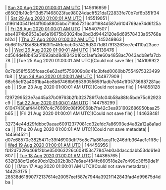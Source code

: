 | [Sun 30 Aug 2020 01:00:01 AM UTC]() | 145616859 | d6502fb19c6f13d571468023fae98024dacff521da122833fe70b7ef6b351f34 | 
| [Sat 29 Aug 2020 01:00:01 AM UTC]() | 145519051 | d1961405411e14ff60a8805bbc719b57216c3f1984d587a6104769ae74d6f25a | 
| [Fri 28 Aug 2020 01:00:01 AM UTC]() | 145407507 | abe4974b6953a3e6a19675b93024be0bd3d9442120e6d69578433a65768ab12d | 
| [Thu 27 Aug 2020 01:00:02 AM UTC]() | 145249863 | 6b661f5718d88b8163f1e451ebcb057426d307fd817913263ee7e4110a23aeeb | 
| [Wed 26 Aug 2020 01:00:01 AM UTC]() | 145139476 | cd564de18b45a51093abd8d8342b16cc1aefa3e60a4858ac7043adb8efa7cb78 | 
| [Tue 25 Aug 2020 01:00:01 AM UTC](Could not save file) | 145109922 | 8c7b658f5535fceac6e62adf5756009b8d41c3bfed0060bb7554975323499fb8 | 
| [Mon 24 Aug 2020 01:00:01 AM UTC]() | 144977909 | 68c55eff2a4061ba4be8b67466b985390556591adb7c64c1f05736687281aceb | 
| [Sun 23 Aug 2020 01:00:01 AM UTC](Could not save file) | 144858128 | f297299523e7ad45a37b09763b2fb323786f7afc04b58a88fc5bde75c92923c9 | 
| [Sat 22 Aug 2020 01:00:01 AM UTC]() | 144758299 | 61047430af4440f97c4c76069c08f99068b7fa42c3ea931902686950baa25b65 | 
| [Fri 21 Aug 2020 01:00:01 AM UTC](Could not save file) | 144638481 | 32734e44d29fdbbc9aeae60912377081cd32efdc7a86993ed4a82a12a8a1adca | 
| [Thu 20 Aug 2020 01:00:01 AM UTC](Could not save metadata) | 144564521 | d07e68570c3825471c39f46903dff75e8c71a861aea11c246dfb364ac1c1ff8e | 
| [Wed 19 Aug 2020 01:00:01 AM UTC]() | 144456956 | fb12d7329a469f2bbe350063226c608153c77847eb0a0dacc4abb53dd61e3807 | 
| [Tue 18 Aug 2020 01:00:01 AM UTC]() | 144365765 | 632f288cf2e6d90cb12b202b3b37e6ae4f84fc660518e2e7c499c36f59de1f60 | 
| [Mon 17 Aug 2020 01:00:01 AM UTC](Could not save metadata) | 144253175 | 28538d61890772137614e20057eef587e7944a3921f142843fad4d99675d4dba | 
